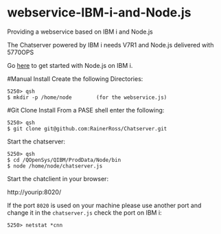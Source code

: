 # webservice-IBM-i-and-Node.js
Providing a webservice based on IBM i and Node.js

The Chatserver powered by IBM i needs V7R1 and Node.js delivered with 5770OPS

Go [here](https://www.ibm.com/developerworks/community/wikis/home?lang=en#!/wiki/IBM%20i%20Technology%20Updates/page/Node.js) to get started with Node.js on IBM i.

#Manual Install
Create the following Directories:

```
5250> qsh
$ mkdir -p /home/node        (for the webservice.js)
```

#Git Clone Install
From a PASE shell enter the following:

```
5250> qsh
$ git clone git@github.com:RainerRoss/Chatserver.git
```

Start the chatserver:

```
5250> qsh
$ cd /QOpenSys/QIBM/ProdData/Node/bin
$ node /home/node/chatserver.js
```

Start the chatclient in your browser:

http://yourip:8020/

If the port `8020` is used on your machine please use another port and change it in the `chatserver.js`
check the port on IBM i: 

```
5250> netstat *cnn
```
